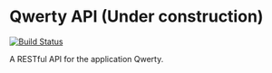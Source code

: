 # Qwerty API (Under construction) #

[![Build Status](https://travis-ci.org/KasonChan/spray-qwerty-api.svg)](https://travis-ci.org/KasonChan/spray-qwerty-api)

A RESTful API for the application Qwerty.

